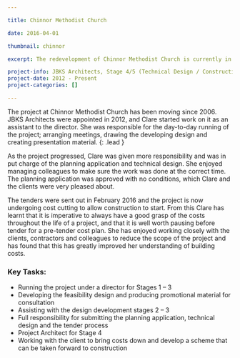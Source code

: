 ```yaml
---

title: Chinnor Methodist Church

date: 2016-04-01

thumbnail: chinnor

excerpt: The redevelopment of Chinnor Methodist Church is currently in negotiations with the contractor at the start of Stage 5 - Construction. Clare is the Project Architect for this job. 

project-info: JBKS Architects, Stage 4/5 (Technical Design / Construction)
project-date: 2012 - Present
project-categories: []

---
```



The project at Chinnor Methodist Church has been moving since 2006. JBKS Architects were appointed in 2012, and Clare started work on it as an assistant to the director. She was responsible for the day-to-day running of the project; arranging meetings, drawing the developing design and creating presentation material.
{: .lead }

As the project progressed, Clare was given more responsibility and was in put charge of the planning application and technical design. She enjoyed managing colleagues to make sure the work was done at the correct time. The planning application was approved with no conditions, which Clare and the clients were very pleased about. 

The tenders were sent out in February 2016 and the project is now undergoing cost cutting to allow construction to start. From this Clare has learnt that it is imperative to always have a good grasp of the costs throughout the life of a project, and that it is well worth pausing before tender for a pre-tender cost plan. She has enjoyed working closely with the clients, contractors and colleagues to reduce the scope of the project and has found that this has greatly improved her understanding of building costs. 


### Key Tasks:

- Running the project under a director for Stages 1 – 3
- Developing the feasibility design and producing promotional material for consultation
- Assisting with the design development stages 2 – 3
- Full responsibility for submitting the planning application, technical design and the tender process
- Project Architect for Stage 4
- Working with the client to bring costs down and develop a scheme that can be taken forward to construction



